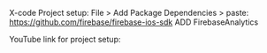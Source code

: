 X-code Project setup:
File > Add Package Dependencies > paste: https://github.com/firebase/firebase-ios-sdk 
ADD FirebaseAnalytics

YouTube link for project setup:

 
